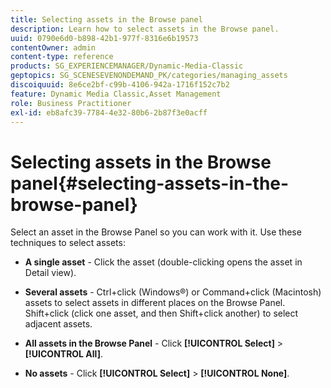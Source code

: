 ```yaml
---
title: Selecting assets in the Browse panel
description: Learn how to select assets in the Browse panel.
uuid: 0790e6d0-b898-42b1-977f-8316e6b19573
contentOwner: admin
content-type: reference
products: SG_EXPERIENCEMANAGER/Dynamic-Media-Classic
geptopics: SG_SCENESEVENONDEMAND_PK/categories/managing_assets
discoiquuid: 8e6ce2bf-c99b-4106-942a-1716f152c7b2
feature: Dynamic Media Classic,Asset Management
role: Business Practitioner
exl-id: eb8afc39-7784-4e32-80b6-2b87f3e0acff
---
```

# Selecting assets in the Browse panel{#selecting-assets-in-the-browse-panel}

Select an asset in the Browse Panel so you can work with it. Use these techniques to select assets:

* **A single asset** - Click the asset (double-clicking opens the asset in Detail view).

* **Several assets** - Ctrl+click (Windows®) or Command+click (Macintosh) assets to select assets in different places on the Browse Panel. Shift+click (click one asset, and then Shift+click another) to select adjacent assets.

* **All assets in the Browse Panel** - Click **[!UICONTROL Select]** > **[!UICONTROL All]**.

* **No assets** - Click **[!UICONTROL Select]** > **[!UICONTROL None]**.
